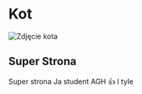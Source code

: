 # Kot

![Zdjęcie kota]([https://omegakarmy.pl/wp-content/uploads/2024/08/kot-himalajski.jpg])

## Super Strona

Super strona
Ja student AGH :+1:
I tyle
